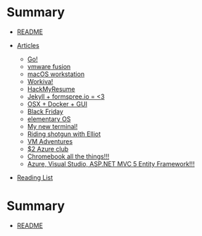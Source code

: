 # Summary
* [README](README.md)

* [Articles]()
  
  * [Go!](articles/go.md)
  * [vmware fusion](articles/vmware_fusion.md)
  * [macOS workstation](articles/macOS_workstation.md)
  * [Workiva!](articles/workiva.md)
  * [HackMyResume](articles/hackmyresume.md)
  * [Jekyll + formspree.io = <3](articles/formspree.md)
  * [OSX + Docker + GUI](articles/docker.md)
  * [Black Friday](articles/bf.md)
  * [elementary OS](articles/elementary_os.md)
  * [My new terminal!](articles/my_new_term.md)
  * [Riding shotgun with Elliot](articles/riding_shotgun_with_elliot.md)
  * [VM Adventures](articles/vm_adventures.md)
  * [$2 Azure club](articles/azure_pricing.md)
  * [Chromebook all the things!!!]()
   * [Azure, Visual Studio, ASP.NET MVC 5 Entity Framework!!!](articles/chromebook.md)

* [Reading List](articles/reading_list.md)

# Summary
* [README](README.md)
